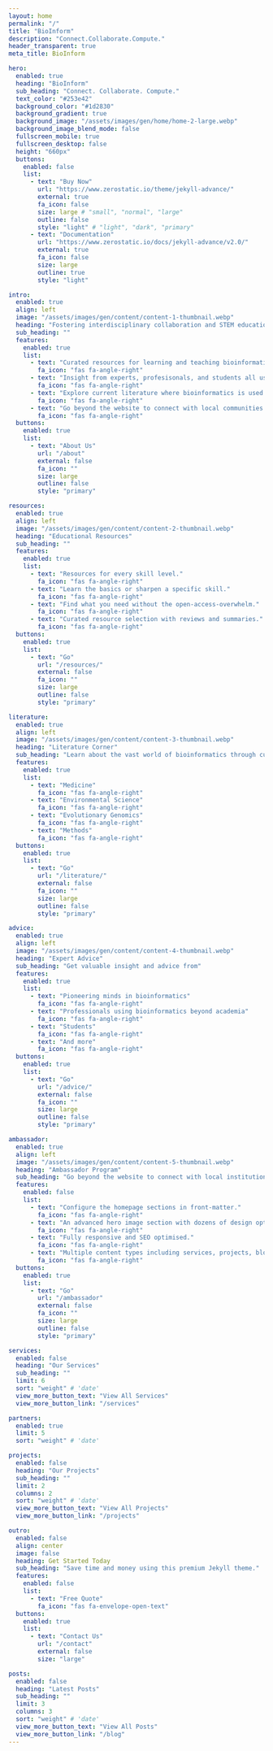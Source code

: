 ```yaml
---
layout: home
permalink: "/"
title: "BioInform"
description: "Connect.Collaborate.Compute."
header_transparent: true
meta_title: BioInform

hero:
  enabled: true
  heading: "BioInform"
  sub_heading: "Connect. Collaborate. Compute."
  text_color: "#253e42"
  background_color: "#1d2830"
  background_gradient: true
  background_image: "/assets/images/gen/home/home-2-large.webp"
  background_image_blend_mode: false
  fullscreen_mobile: true
  fullscreen_desktop: false
  height: "660px"
  buttons:
    enabled: false
    list:
      - text: "Buy Now"
        url: "https://www.zerostatic.io/theme/jekyll-advance/"
        external: true
        fa_icon: false
        size: large # "small", "normal", "large"
        outline: false
        style: "light" # "light", "dark", "primary"
      - text: "Documentation"
        url: "https://www.zerostatic.io/docs/jekyll-advance/v2.0/"
        external: true
        fa_icon: false
        size: large
        outline: true
        style: "light"

intro:
  enabled: true
  align: left
  image: "/assets/images/gen/content/content-1-thumbnail.webp"
  heading: "Fostering interdisciplinary collaboration and STEM education through the lense of bioinformatics"
  sub_heading: ""
  features:
    enabled: true
    list:
      - text: "Curated resources for learning and teaching bioinformatics."
        fa_icon: "fas fa-angle-right"
      - text: "Insight from experts, profesisonals, and students all using bioinformatics in their careers."
        fa_icon: "fas fa-angle-right"
      - text: "Explore current literature where bioinformatics is used across disciplines."
        fa_icon: "fas fa-angle-right"
      - text: "Go beyond the website to connect with local communities."
        fa_icon: "fas fa-angle-right"
  buttons:
    enabled: true
    list:
      - text: "About Us"
        url: "/about"
        external: false
        fa_icon: ""
        size: large
        outline: false
        style: "primary"

resources:
  enabled: true
  align: left
  image: "/assets/images/gen/content/content-2-thumbnail.webp"
  heading: "Educational Resources"
  sub_heading: ""
  features:
    enabled: true
    list:
      - text: "Resources for every skill level."
        fa_icon: "fas fa-angle-right"
      - text: "Learn the basics or sharpen a specific skill."
        fa_icon: "fas fa-angle-right"
      - text: "Find what you need without the open-access-overwhelm."
        fa_icon: "fas fa-angle-right"
      - text: "Curated resource selection with reviews and summaries."
        fa_icon: "fas fa-angle-right"
  buttons:
    enabled: true
    list:
      - text: "Go"
        url: "/resources/"
        external: false
        fa_icon: ""
        size: large
        outline: false
        style: "primary"

literature:
  enabled: true
  align: left
  image: "/assets/images/gen/content/content-3-thumbnail.webp"
  heading: "Literature Corner"
  sub_heading: "Learn about the vast world of bioinformatics through curated literature selection covering:""
  features:
    enabled: true
    list:
      - text: "Medicine"
        fa_icon: "fas fa-angle-right"
      - text: "Environmental Science"
        fa_icon: "fas fa-angle-right"
      - text: "Evolutionary Genomics"
        fa_icon: "fas fa-angle-right"
      - text: "Methods"
        fa_icon: "fas fa-angle-right"
  buttons:
    enabled: true
    list:
      - text: "Go"
        url: "/literature/"
        external: false
        fa_icon: ""
        size: large
        outline: false
        style: "primary"

advice:
  enabled: true
  align: left
  image: "/assets/images/gen/content/content-4-thumbnail.webp"
  heading: "Expert Advice"
  sub_heading: "Get valuable insight and advice from"
  features:
    enabled: true
    list:
      - text: "Pioneering minds in bioinformatics"
        fa_icon: "fas fa-angle-right"
      - text: "Professionals using bioinformatics beyond academia"
        fa_icon: "fas fa-angle-right"
      - text: "Students"
        fa_icon: "fas fa-angle-right"
      - text: "And more"
        fa_icon: "fas fa-angle-right"
  buttons:
    enabled: true
    list:
      - text: "Go"
        url: "/advice/"
        external: false
        fa_icon: ""
        size: large
        outline: false
        style: "primary"

ambassador:
  enabled: true
  align: left
  image: "/assets/images/gen/content/content-5-thumbnail.webp"
  heading: "Ambassador Program"
  sub_heading: "Go beyond the website to connect with local institutions"
  features:
    enabled: false
    list:
      - text: "Configure the homepage sections in front-matter."
        fa_icon: "fas fa-angle-right"
      - text: "An advanced hero image section with dozens of design options."
        fa_icon: "fas fa-angle-right"
      - text: "Fully responsive and SEO optimised."
        fa_icon: "fas fa-angle-right"
      - text: "Multiple content types including services, projects, blog and more."
        fa_icon: "fas fa-angle-right"
  buttons:
    enabled: true
    list:
      - text: "Go"
        url: "/ambassador"
        external: false
        fa_icon: ""
        size: large
        outline: false
        style: "primary"

services:
  enabled: false
  heading: "Our Services"
  sub_heading: ""
  limit: 6
  sort: "weight" # 'date'
  view_more_button_text: "View All Services"
  view_more_button_link: "/services"

partners:
  enabled: true
  limit: 5
  sort: "weight" # 'date'

projects:
  enabled: false
  heading: "Our Projects"
  sub_heading: ""
  limit: 2
  columns: 2
  sort: "weight" # 'date'
  view_more_button_text: "View All Projects"
  view_more_button_link: "/projects"

outro:
  enabled: false
  align: center
  image: false
  heading: Get Started Today
  sub_heading: "Save time and money using this premium Jekyll theme."
  features:
    enabled: false
    list:
      - text: "Free Quote"
        fa_icon: "fas fa-envelope-open-text"
  buttons:
    enabled: true
    list:
      - text: "Contact Us"
        url: "/contact"
        external: false
        size: "large"

posts:
  enabled: false
  heading: "Latest Posts"
  sub_heading: ""
  limit: 3
  columns: 3
  sort: "weight" # 'date'
  view_more_button_text: "View All Posts"
  view_more_button_link: "/blog"
---
```

